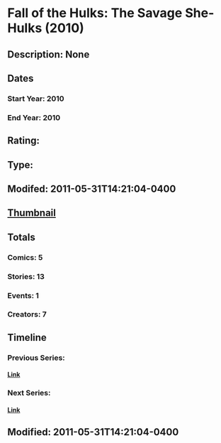 # Fall of the Hulks: The Savage She-Hulks (2010)
## Description: None
## Dates
### Start Year: 2010
### End Year: 2010
## Rating: 
## Type: 
## Modifed: 2011-05-31T14:21:04-0400
## [Thumbnail](http://i.annihil.us/u/prod/marvel/i/mg/b/50/4babf11e0e171.jpg)
## Totals
### Comics: 5
### Stories: 13
### Events: 1
### Creators: 7
## Timeline
### Previous Series: 
#### [Link]()
### Next Series: 
#### [Link]()
## Modified: 2011-05-31T14:21:04-0400